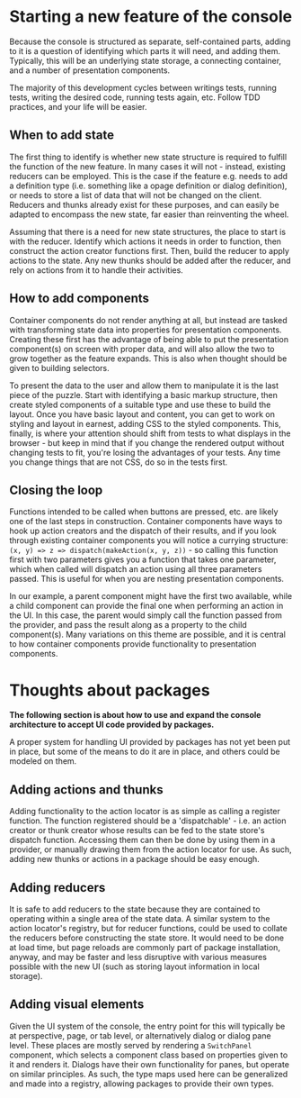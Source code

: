 # Starting a new feature of the console

Because the console is structured as separate, self-contained parts, adding to it is a question of identifying which parts it will need, and adding them. Typically, this will be an underlying state storage, a connecting container, and a number of presentation components.

The majority of this development cycles between writings tests, running tests, writing the desired code, running tests again, etc. Follow TDD practices, and your life will be easier.

## When to add state

The first thing to identify is whether new state structure is required to fulfill the function of the new feature. In many cases it will not - instead, existing reducers can be employed. This is the case if the feature e.g. needs to add a definition type (i.e. something like a opage definition or dialog definition), or needs to store a list of data that will not be changed on the client. Reducers and thunks already exist for these purposes, and can easily be adapted to encompass the new state, far easier than reinventing the wheel.

Assuming that there is a need for new state structures, the place to start is with the reducer. Identify which actions it needs in order to function, then construct the action creator functions first. Then, build the reducer to apply actions to the state. Any new thunks should be added after the reducer, and rely on actions from it to handle their activities.

## How to add components

Container components do not render anything at all, but instead are tasked with transforming state data into properties for presentation components. Creating these first has the advantage of being able to put the presentation component(s) on screen with proper data, and will also allow the two to grow together as the feature expands. This is also when thought should be given to building selectors.

To present the data to the user and allow them to manipulate it is the last piece of the puzzle. Start with identifying a basic markup structure, then create styled components of a suitable type and use these to build the layout. Once you have basic layout and content, you can get to work on styling and layout in earnest, adding CSS to the styled components. This, finally, is where your attention should shift from tests to what displays in the browser - but keep in mind that if you change the rendered output without changing tests to fit, you're losing the advantages of your tests. Any time you change things that are not CSS, do so in the tests first.

## Closing the loop

Functions intended to be called when buttons are pressed, etc. are likely one of the last steps in construction. Container components have ways to hook up action creators and the dispatch of their results, and if you look through existing container components you will notice a currying structure: `(x, y) => z => dispatch(makeAction(x, y, z))` - so calling this function first with two parameters gives you a function that takes one parameter, which when called will dispatch an action using all three parameters passed. This is useful for when you are nesting presentation components.

In our example, a parent component might have the first two available, while a child component can provide the final one when performing an action in the UI. In this case, the parent would simply call the function passed from the provider, and pass the result along as a property to the child component(s). Many variations on this theme are possible, and it is central to how container components provide functionality to presentation components.

# Thoughts about packages

**The following section is about how to use and expand the console architecture to accept UI code provided by packages.**

A proper system for handling UI provided by packages has not yet been put in place, but some of the means to do it are in place, and others could be modeled on them.

## Adding actions and thunks

Adding functionality to the action locator is as simple as calling a register function. The function registered should be a 'dispatchable' - i.e. an action creator or thunk creator whose results can be fed to the state store's dispatch function. Accessing them can then be done by using them in a provider, or manually drawing them from the action locator for use. As such, adding new thunks or actions in a package should be easy enough.

## Adding reducers

It is safe to add reducers to the state because they are contained to operating within a single area of the state data. A similar system to the action locator's registry, but for reducer functions, could be used to collate the reducers before constructing the state store. It would need to be done at load time, but page reloads are commonly part of package installation, anyway, and may be faster and less disruptive with various measures possible with the new UI (such as storing layout information in local storage).

## Adding visual elements

Given the UI system of the console, the entry point for this will typically be at perspective, page, or tab level, or alternatively dialog or dialog pane level. These places are mostly served by rendering a `SwitchPanel` component, which selects a component class based on properties given to it and renders it. Dialogs have their own functionality for panes, but operate on similar principles. As such, the type maps used here can be generalized and made into a registry, allowing packages to provide their own types.
